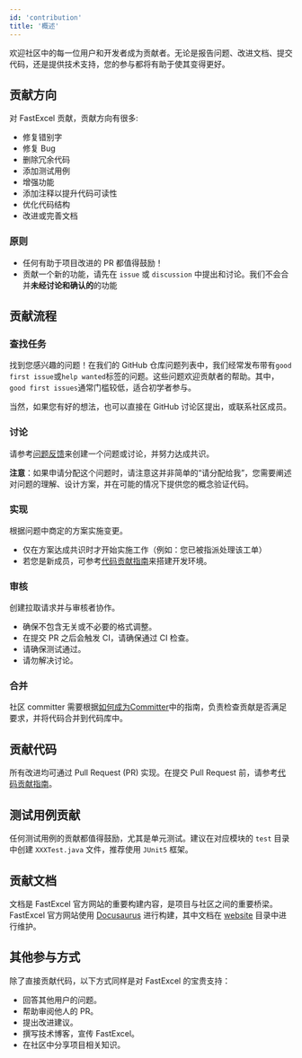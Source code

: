 ```yaml
---
id: 'contribution'
title: '概述'
---
```


欢迎社区中的每一位用户和开发者成为贡献者。无论是报告问题、改进文档、提交代码，还是提供技术支持，您的参与都将有助于使其变得更好。

## 贡献方向

对 FastExcel 贡献，贡献方向有很多:

- 修复错别字
- 修复 Bug
- 删除冗余代码
- 添加测试用例
- 增强功能
- 添加注释以提升代码可读性
- 优化代码结构
- 改进或完善文档

### 原则

- 任何有助于项目改进的 PR 都值得鼓励！
- 贡献一个新的功能，请先在 `issue` 或 `discussion` 中提出和讨论。我们不会合并**未经讨论和确认的**的功能

## 贡献流程

### 查找任务

找到您感兴趣的问题！在我们的 GitHub 仓库问题列表中，我们经常发布带有`good first issue`或`help wanted`标签的问题。这些问题欢迎贡献者的帮助。其中，`good first issues`通常门槛较低，适合初学者参与。

当然，如果您有好的想法，也可以直接在 GitHub 讨论区提出，或联系社区成员。

### 讨论

请参考[问题反馈](../feedback.md)来创建一个问题或讨论，并努力达成共识。

**注意**：如果申请分配这个问题时，请注意这并非简单的“请分配给我”，您需要阐述对问题的理解、设计方案，并在可能的情况下提供您的概念验证代码。

### 实现

根据问题中商定的方案实施变更。

- 仅在方案达成共识时才开始实施工作（例如：您已被指派处理该工单）
- 若您是新成员，可参考[代码贡献指南](./contribute-code.md)来搭建开发环境。

### 审核

创建拉取请求并与审核者协作。

- 确保不包含无关或不必要的格式调整。
- 在提交 PR 之后会触发 CI，请确保通过 CI 检查。
- 请确保测试通过。
- 请勿解决讨论。

### 合并

社区 committer 需要根据[如何成为Committer](../committer/become-committer.md)中的指南，负责检查贡献是否满足要求，并将代码合并到代码库中。

## 贡献代码

所有改进均可通过 Pull Request (PR) 实现。在提交 Pull Request 前，请参考[代码贡献指南](./contribute-code.md)。

## 测试用例贡献

任何测试用例的贡献都值得鼓励，尤其是单元测试。建议在对应模块的 `test` 目录中创建 `XXXTest.java` 文件，推荐使用 `JUnit5` 框架。

## 贡献文档

文档是 FastExcel 官方网站的重要构建内容，是项目与社区之间的重要桥梁。FastExcel 官方网站使用 [Docusaurus](https://docusaurus.io/) 进行构建，其中文档在 [website](https://github.com/apache/fesod/tree/main/website) 目录中进行维护。

## 其他参与方式

除了直接贡献代码，以下方式同样是对 FastExcel 的宝贵支持：

- 回答其他用户的问题。
- 帮助审阅他人的 PR。
- 提出改进建议。
- 撰写技术博客，宣传 FastExcel。
- 在社区中分享项目相关知识。
